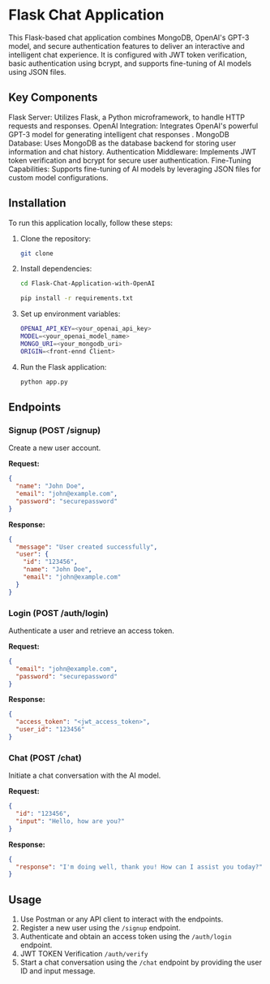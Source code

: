 
# Flask Chat Application

This Flask-based chat application combines MongoDB, OpenAI's GPT-3 model, and secure authentication features to deliver an interactive and intelligent chat experience. It is configured with JWT token verification, basic authentication using bcrypt, and supports fine-tuning of AI models using JSON files.

## Key Components

Flask Server: Utilizes Flask, a Python microframework, to handle HTTP requests and responses.
OpenAI Integration: Integrates OpenAI's powerful GPT-3 model for generating intelligent chat responses .
MongoDB Database: Uses MongoDB as the database backend for storing user information and chat history.
Authentication Middleware: Implements JWT token verification and bcrypt for secure user authentication.
Fine-Tuning Capabilities: Supports fine-tuning of AI models by leveraging JSON files for custom model configurations.

## Installation
To run this application locally, follow these steps:

1. Clone the repository:
   ```bash
   git clone 
   ```

2. Install dependencies:
   ```bash
   cd Flask-Chat-Application-with-OpenAI

   pip install -r requirements.txt
   ```

3. Set up environment variables:
   ```bash
   OPENAI_API_KEY=<your_openai_api_key>
   MODEL=<your_openai_model_name>
   MONGO_URI=<your_mongodb_uri>
   ORIGIN=<front-ennd Client>
   ```

4. Run the Flask application:
   ```bash
   python app.py
   ```

## Endpoints

### Signup (POST /signup)

Create a new user account.

**Request:**
```json
{
  "name": "John Doe",
  "email": "john@example.com",
  "password": "securepassword"
}
```

**Response:**
```json
{
  "message": "User created successfully",
  "user": {
    "id": "123456",
    "name": "John Doe",
    "email": "john@example.com"
  }
}
```

### Login (POST /auth/login)

Authenticate a user and retrieve an access token.

**Request:**
```json
{
  "email": "john@example.com",
  "password": "securepassword"
}
```

**Response:**
```json
{
  "access_token": "<jwt_access_token>",
  "user_id": "123456"
}
```

### Chat (POST /chat)

Initiate a chat conversation with the AI model.

**Request:**
```json
{
  "id": "123456",
  "input": "Hello, how are you?"
}
```

**Response:**
```json
{
  "response": "I'm doing well, thank you! How can I assist you today?"
}
```

## Usage

1. Use Postman or any API client to interact with the endpoints.
2. Register a new user using the `/signup` endpoint.
3. Authenticate and obtain an access token using the `/auth/login` endpoint.
4. JWT TOKEN Verification `/auth/verify`
5. Start a chat conversation using the `/chat` endpoint by providing the user ID and input message.
```



